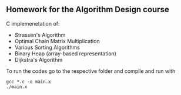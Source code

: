 ## Homework for the Algorithm Design course

C implemenetation of:

* Strassen's Algorithm
* Optimal Chain Matrix Multiplication
* Various Sorting Algorithms
* Binary Heap (array-based representation)
* Dijkstra's Algorithm

To run the codes go to the respective folder and compile and run with

~~~~
gcc *.c -o main.x
./main.x
~~~~

